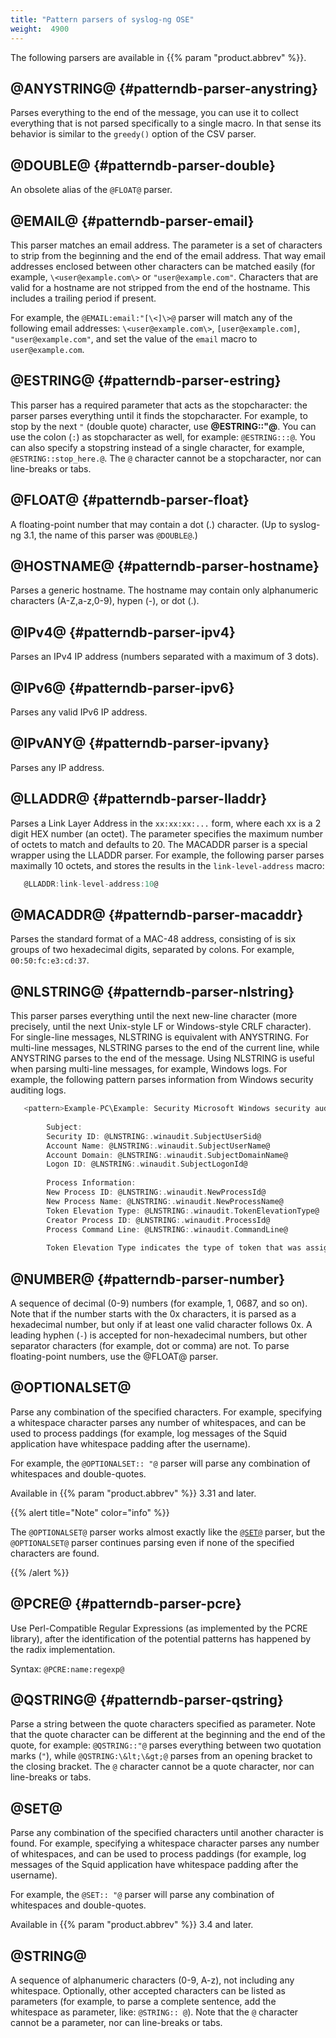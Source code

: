 ```yaml
---
title: "Pattern parsers of syslog-ng OSE"
weight:  4900
---
```

<!-- DISCLAIMER: This file is based on the syslog-ng Open Source Edition documentation https://github.com/balabit/syslog-ng-ose-guides/commit/2f4a52ee61d1ea9ad27cb4f3168b95408fddfdf2 and is used under the terms of The syslog-ng Open Source Edition Documentation License. The file has been modified by Axoflow. -->

The following parsers are available in {{% param "product.abbrev" %}}.


## @ANYSTRING@ {#patterndb-parser-anystring}

Parses everything to the end of the message, you can use it to collect everything that is not parsed specifically to a single macro. In that sense its behavior is similar to the `greedy()` option of the CSV parser.



## @DOUBLE@ {#patterndb-parser-double}

An obsolete alias of the `@FLOAT@` parser.



## @EMAIL@ {#patterndb-parser-email}

This parser matches an email address. The parameter is a set of characters to strip from the beginning and the end of the email address. That way email addresses enclosed between other characters can be matched easily (for example, `\<user@example.com\>` or `"user@example.com"`. Characters that are valid for a hostname are not stripped from the end of the hostname. This includes a trailing period if present.

For example, the `@EMAIL:email:"[\<]\>@` parser will match any of the following email addresses: `\<user@example.com\>`, `[user@example.com]`, `"user@example.com"`, and set the value of the `email` macro to `user@example.com`.



## @ESTRING@ {#patterndb-parser-estring}

This parser has a required parameter that acts as the stopcharacter: the parser parses everything until it finds the stopcharacter. For example, to stop by the next `"` (double quote) character, use **@ESTRING::"@**. You can use the colon (`:`) as stopcharacter as well, for example: `@ESTRING:::@`. You can also specify a stopstring instead of a single character, for example, `@ESTRING::stop_here.@`. The `@` character cannot be a stopcharacter, nor can line-breaks or tabs.



## @FLOAT@ {#patterndb-parser-float}

A floating-point number that may contain a dot (.) character. (Up to syslog-ng 3.1, the name of this parser was `@DOUBLE@`.)



## @HOSTNAME@ {#patterndb-parser-hostname}

Parses a generic hostname. The hostname may contain only alphanumeric characters (A-Z,a-z,0-9), hypen (-), or dot (.).



## @IPv4@ {#patterndb-parser-ipv4}

Parses an IPv4 IP address (numbers separated with a maximum of 3 dots).



## @IPv6@ {#patterndb-parser-ipv6}

Parses any valid IPv6 IP address.



## @IPvANY@ {#patterndb-parser-ipvany}

Parses any IP address.



## @LLADDR@ {#patterndb-parser-lladdr}

Parses a Link Layer Address in the `xx:xx:xx:...` form, where each xx is a 2 digit HEX number (an octet). The parameter specifies the maximum number of octets to match and defaults to 20. The MACADDR parser is a special wrapper using the LLADDR parser. For example, the following parser parses maximally 10 octets, and stores the results in the `link-level-address` macro:

```c
   @LLADDR:link-level-address:10@

```



## @MACADDR@ {#patterndb-parser-macaddr}

Parses the standard format of a MAC-48 address, consisting of is six groups of two hexadecimal digits, separated by colons. For example, `00:50:fc:e3:cd:37`.



## @NLSTRING@ {#patterndb-parser-nlstring}

This parser parses everything until the next new-line character (more precisely, until the next Unix-style LF or Windows-style CRLF character). For single-line messages, NLSTRING is equivalent with ANYSTRING. For multi-line messages, NLSTRING parses to the end of the current line, while ANYSTRING parses to the end of the message. Using NLSTRING is useful when parsing multi-line messages, for example, Windows logs. For example, the following pattern parses information from Windows security auditing logs.

```c
   <pattern>Example-PC\Example: Security Microsoft Windows security auditing.: [Success Audit] A new process has been created.
    
        Subject:
        Security ID: @LNSTRING:.winaudit.SubjectUserSid@
        Account Name: @LNSTRING:.winaudit.SubjectUserName@
        Account Domain: @LNSTRING:.winaudit.SubjectDomainName@
        Logon ID: @LNSTRING:.winaudit.SubjectLogonId@
    
        Process Information:
        New Process ID: @LNSTRING:.winaudit.NewProcessId@
        New Process Name: @LNSTRING:.winaudit.NewProcessName@
        Token Elevation Type: @LNSTRING:.winaudit.TokenElevationType@
        Creator Process ID: @LNSTRING:.winaudit.ProcessId@
        Process Command Line: @LNSTRING:.winaudit.CommandLine@
    
        Token Elevation Type indicates the type of token that was assigned to the new process in accordance with User Account Control policy.</pattern>

```



## @NUMBER@ {#patterndb-parser-number}

A sequence of decimal (0-9) numbers (for example, 1, 0687, and so on). Note that if the number starts with the 0x characters, it is parsed as a hexadecimal number, but only if at least one valid character follows 0x. A leading hyphen (`-`) is accepted for non-hexadecimal numbers, but other separator characters (for example, dot or comma) are not. To parse floating-point numbers, use the @FLOAT@ parser.



## @OPTIONALSET@

Parse any combination of the specified characters. For example, specifying a whitespace character parses any number of whitespaces, and can be used to process paddings (for example, log messages of the Squid application have whitespace padding after the username).

For example, the `@OPTIONALSET:: "@` parser will parse any combination of whitespaces and double-quotes.

Available in {{% param "product.abbrev" %}} 3.31 and later.

{{% alert title="Note" color="info" %}}

The `@OPTIONALSET@` parser works almost exactly like the [`@SET@`](#patterndb-parser-set) parser, but the `@OPTIONALSET@` parser continues parsing even if none of the specified characters are found.

{{% /alert %}}



## @PCRE@ {#patterndb-parser-pcre}

Use Perl-Compatible Regular Expressions (as implemented by the PCRE library), after the identification of the potential patterns has happened by the radix implementation.

Syntax: `@PCRE:name:regexp@`



## @QSTRING@ {#patterndb-parser-qstring}

Parse a string between the quote characters specified as parameter. Note that the quote character can be different at the beginning and the end of the quote, for example: `@QSTRING::"@` parses everything between two quotation marks (`"`), while `@QSTRING:\&lt;\&gt;@` parses from an opening bracket to the closing bracket. The `@` character cannot be a quote character, nor can line-breaks or tabs.



## @SET@

Parse any combination of the specified characters until another character is found. For example, specifying a whitespace character parses any number of whitespaces, and can be used to process paddings (for example, log messages of the Squid application have whitespace padding after the username).

For example, the `@SET:: "@` parser will parse any combination of whitespaces and double-quotes.

Available in {{% param "product.abbrev" %}} 3.4 and later.



## @STRING@

A sequence of alphanumeric characters (0-9, A-z), not including any whitespace. Optionally, other accepted characters can be listed as parameters (for example, to parse a complete sentence, add the whitespace as parameter, like: `@STRING:: @`). Note that the `@` character cannot be a parameter, nor can line-breaks or tabs.

